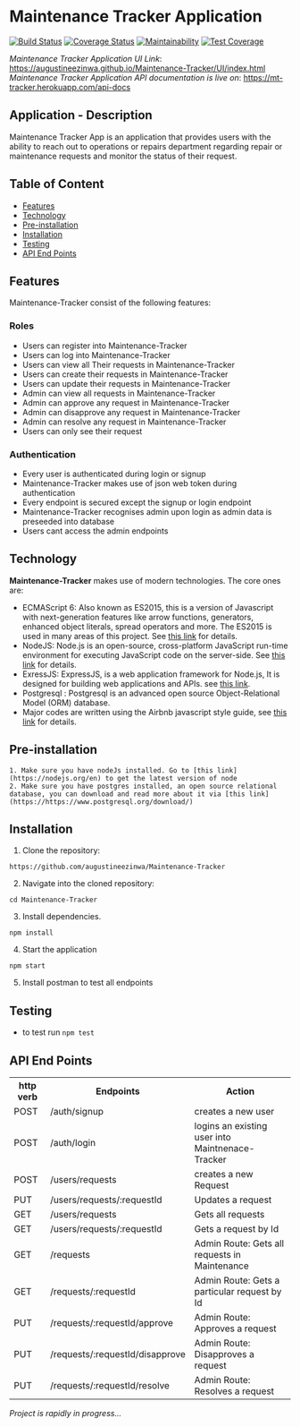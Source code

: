 # Maintenance Tracker Application

[![Build Status](https://travis-ci.org/augustineezinwa/Maintenance-Tracker.svg?branch=ch-setup-eslint-babel-node-express-157584618)](https://travis-ci.org/augustineezinwa/Maintenance-Tracker)
[![Coverage Status](https://coveralls.io/repos/github/augustineezinwa/Maintenance-Tracker/badge.svg?branch=develop)](https://coveralls.io/github/augustineezinwa/Maintenance-Tracker?branch=develop)
 [![Maintainability](https://api.codeclimate.com/v1/badges/72b5e95d7a7ae48f2f7c/maintainability)](https://codeclimate.com/github/augustineezinwa/Maintenance-Tracker/maintainability) [![Test Coverage](https://api.codeclimate.com/v1/badges/72b5e95d7a7ae48f2f7c/test_coverage)](https://codeclimate.com/github/augustineezinwa/Maintenance-Tracker/test_coverage)
 
*Maintenance Tracker Application UI Link*: https://augustineezinwa.github.io/Maintenance-Tracker/UI/index.html
*Maintenance Tracker Application API documentation is live on*: https://mt-tracker.herokuapp.com/api-docs
## Application - Description
Maintenance Tracker App is an application that provides users with the ability to reach out to
operations or repairs department regarding repair or maintenance requests and monitor the
status of their request.
## Table of Content

* [Features](#features)
* [Technology](#technology)
* [Pre-installation](#pre-installation)
* [Installation](#installation)
* [Testing](#testing)
* [API End Points](#api-end-points)

## Features
Maintenance-Tracker consist of the following features:
###  Roles
* Users can register into Maintenance-Tracker
* Users can log into Maintenance-Tracker
* Users can view all Their requests in Maintenance-Tracker
* Users can create their requests in Maintenance-Tracker
* Users can update their requests in Maintenance-Tracker
* Admin can view all requests in Maintenance-Tracker
* Admin can approve any request in Maintenance-Tracker
* Admin can disapprove any request in Maintenance-Tracker
* Admin can resolve any request in Maintenance-Tracker
* Users can only see their request
### Authentication
* Every user is authenticated during login or signup
* Maintenance-Tracker makes use of json web token during authentication
* Every endpoint is secured except the signup or login endpoint
* Maintenance-Tracker recognises admin upon login as admin data is preseeded into database
* Users cant access the admin endpoints

## Technology

**Maintenance-Tracker** makes use of modern technologies. The core ones are:

* ECMAScript 6: Also known as ES2015, this is a version of Javascript with
    next-generation features like arrow functions, generators, enhanced object literals,
    spread operators and more. The ES2015 is used in many areas of this project. See [this link](https://en.wikipedia.org/wiki/ECMAScript) for details.
* NodeJS: Node.js is an open-source, cross-platform JavaScript run-time environment for executing JavaScript code on the server-side.
    See [this link](https://en.wikipedia.org/wiki/Node.js) for details.
* ExressJS: ExpressJS, is a web application framework for Node.js, It is designed for building web applications and APIs.
    see [this link](https://en.wikipedia.org/wiki/Express.js).
* Postgresql : Postgresql is an advanced open source Object-Relational Model (ORM) database.
* Major codes are written using the Airbnb javascript style guide, see [this link](https://github.com/airbnb/javascript) for details.
## Pre-installation
```
1. Make sure you have nodeJs installed. Go to [this link](https://nodejs.org/en) to get the latest version of node
2. Make sure you have postgres installed, an open source relational database, you can download and read more about it via [this link](https://https://www.postgresql.org/download/)
```
## Installation
1. Clone the repository:
```
https://github.com/augustineezinwa/Maintenance-Tracker
```
2. Navigate into the cloned repository:
```
cd Maintenance-Tracker
```
3. Install dependencies.
```
npm install
```
4. Start the application
```
npm start
```
5. Install postman to test all endpoints

## Testing
- to test run `npm test`

## API End Points
<table>
<tr><th>http verb</th><th>Endpoints</th><th>Action</th></tr>
<tr> <td>POST</td> <td> /auth/signup </td> <td>creates a new user</td></tr>
<tr> <td>POST</td> <td> /auth/login</td> <td>logins an existing user into Maintnenace-Tracker</td></tr>
<tr> <td>POST</td> <td> /users/requests </td> <td>creates a new Request </td></tr>
<tr> <td>PUT</td> <td>/users/requests/:requestId </td><td>Updates a request</td></tr>
<tr> <td>GET</td><td> /users/requests</td><td> Gets all requests</td></tr>
<tr><td> GET </td><td>/users/requests/:requestId</td><td> Gets a request by Id</td></tr>
<tr> <td>GET</td> <td> /requests </td> <td>Admin Route: Gets all requests in Maintenance </td></tr>
<tr> <td>GET</td> <td> /requests/:requestId </td> <td>Admin Route: Gets a particular request by Id </td></tr>
<tr> <td>PUT</td> <td> /requests/:requestId/approve </td> <td>Admin Route: Approves a request </td></tr>
<tr> <td>PUT</td> <td> /requests/:requestId/disapprove </td> <td>Admin Route: Disapproves a request </td></tr>
<tr> <td>PUT</td> <td> /requests/:requestId/resolve </td> <td>Admin Route: Resolves a request </td></tr>
</table>

<i>Project is rapidly in progress...</i>
